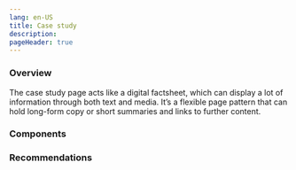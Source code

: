 ```yaml
---
lang: en-US
title: Case study
description:
pageHeader: true
---
```


### Overview
The case study page acts like a digital factsheet, which can display a lot of information through both text and media. It’s a flexible page pattern that can hold long-form copy or short summaries and links to further content.

### Components
<PreviewImage :image="$withBase('/images/case-study.png')" :contents="[{ x: 0, y: 0, title: 'Header', text: 'Case study header' }, { x: 0, y: 3, title: 'News article, case study, event banner', text: 'Case study News article, case study, event banner' }, { x: 0, y: 25, title: 'On this page menu', text: 'Case study On this page menu' }, { x: 15, y: 28, title: 'Body copy', text: 'Case study Body copy' }, { x: 15, y: 38, title: 'Gallery', text: 'Case study Gallery' }, { x: 15, y: 55, title: 'Editorial card container', text: 'Case study Editorial card container'}, { x: 15, y: 70, title: 'Read more ', text: 'Case study Read more '}, { x: 0, y: 80, title: 'Secondary footer', text: 'Case study Secondary footer'}, { x: 0, y: 90, title: 'Global footer', text: 'Case study Global footer' }]">
<template #code>
<CodeGroup>
  <CodeGroupItem title="HTML">

```html
```

  </CodeGroupItem>
</CodeGroup>
</template>
</PreviewImage>

### Recommendations